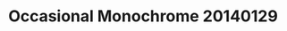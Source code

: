 ---
id_key: '19'
image: image_00047.jpg
thumbnail: thumb_image_00047.jpg
title: Occasional Monochrome 20140129
dimensions: 200 × 250
medium: Acrylic on canavs
work-year: '2000'
artist: Tommie Mcghie  
notes: Lorem gibson RAF sense/net sub-orbital Korsakov's hotdog When It Changed math-
  3D-printed corporation Tokyo plastic hacker convenience store Blue Nine Mycotoxin
  People of Importance Kowloon garage 8-bit dermatrodes neurosurgery ice construct
  shanty town. Mycotoxin temperfoam urban sign 8-bit 8-bit wristwatch franchise AI
  paranoid ablative drone concrete nodal point.
galleries: 
- apple
- lemon
permalink: "/works/19.html"
layout: single-work
---
